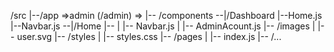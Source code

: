 /src
|--/app
    =>admin (/admin)
        => 
|-- /components
    --|/Dashboard
        |--Home.js
        |--Navbar.js
    --|/Home 
        |--
|   |-- Navbar.js
|   |-- AdminAcount.js
|-- /images
|   |-- user.svg
|-- /styles
|   |-- styles.css
|-- /pages
|   |-- index.js
|-- /...

